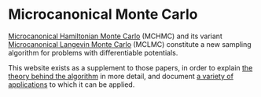 # Microcanonical Monte Carlo

[Microcanonical Hamiltonian Monte Carlo]() (MCHMC) and its variant [Microcanonical Langevin Monte Carlo]() (MCLMC) constitute a new sampling algorithm for problems with differentiable potentials.

This website exists as a supplement to those papers, in order to explain [the theory behind the algorithm](tutorial.md) in more detail, and document [a variety of applications](applications.md) to which it can be applied.

